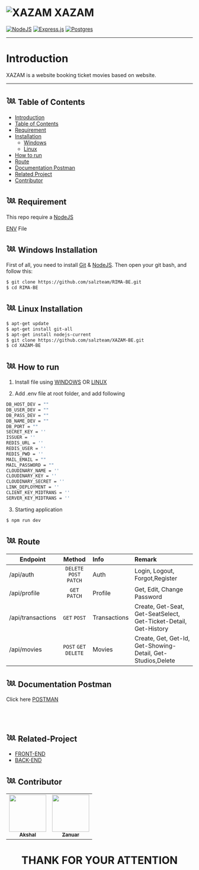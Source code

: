 # ![XAZAM](https://media.discordapp.net/attachments/1047450902841262083/1049295052809179228/XAZAMm.png?width=35&height=30) **XAZAM**

[![NodeJS](https://img.shields.io/badge/node.js-6DA55F?style=for-the-badge&logo=node.js&logoColor=white)](https://nodejs.org/en/)
[![Express.js](https://img.shields.io/badge/express.js-%23404d59.svg?style=for-the-badge&logo=express&logoColor=%2361DAFB)](https://expressjs.com/)
[![Postgres](https://img.shields.io/badge/postgres-%23316192.svg?style=for-the-badge&logo=postgresql&logoColor=white)](https://www.postgresql.org/)
<br>

---

# **Introduction**

XAZAM is a website booking ticket movies based on website.

---

## 𓆙 Table of Contents

- [Introduction](#Introduction)
- [Table of Contents](#𓆙-Table-of-Contents)
- [Requirement](#𓆙-Requirement)
- [Installation](#)
  - [Windows](#𓆙-Windows-Installation)
  - [Linux](#𓆙_Linux_Installation)
- [How to run](#𓆙-How-to-run)
- [Route](#𓆙-Documentation-Postman)
- [Documentation Postman](#𓆙-Documentation-Postman)
- [Related Project](#𓆙-Related-Project)
- [Contributor](#𓆙-Contributors)

## 𓆙 Requirement

This repo require a [NodeJS](https://nodejs.org/)

[ENV](#ENV) File

## 𓆙 Windows Installation

First of all, you need to install [Git](https://git-scm.com/download/win) & [NodeJS](https://nodejs.org/). Then open your git bash, and follow this:<br>

```sh
$ git clone https://github.com/salzteam/RIMA-BE.git
$ cd RIMA-BE
```

## 𓆙 Linux Installation

```sh
$ apt-get update
$ apt-get install git-all
$ apt-get install nodejs-current
$ git clone https://github.com/salzteam/XAZAM-BE.git
$ cd XAZAM-BE
```

## 𓆙 How to run

1. Install file using [WINDOWS](#Windows-Installation) OR [LINUX](Linux-Installation)

2. Add .env file at root folder, and add following

```sh
DB_HOST_DEV = ""
DB_USER_DEV = ""
DB_PASS_DEV = ""
DB_NAME_DEV = ""
DB_PORT = ""
SECRET_KEY = ''
ISSUER = ''
REDIS_URL = ''
REDIS_USER = ''
REDIS_PWD = ''
MAIL_EMAIL = ""
MAIL_PASSWORD = ""
CLOUDINARY_NAME = ''
CLOUDINARY_KEY = ''
CLOUDINARY_SECRET = ''
LINK_DEPLOYMENT = ''
CLIENT_KEY_MIDTRANS = ''
SERVER_KEY_MIDTRANS = ''
```

3. Starting application

```sh
$ npm run dev
```

## 𓆙 Route

| Endpoint                     |      Method      | Info         | Remark                                |
| ---------------------------- | :--------------: | :----------- | :------------------------------------ |
| /api/auth                    | `DELETE` `POST` `PATCH`  | Auth         | Login, Logout, Forgot,Register                       |
| /api/profile                   |      `GET` `PATCH`       | Profile         | Get, Edit, Change Password                        |                |
| /api/transactions            |      `GET` `POST`       | Transactions | Create, Get-Seat, Get-SeatSelect, Get-Ticket-Detail, Get-History |          |
| /api/movies                |   `POST` `GET` `DELETE`   | Movies     | Create, Get, Get-Id, Get-Showing-Detail, Get-Studios,Delete             |

## 𓆙 Documentation Postman

Click here [POSTMAN](https://documenter.getpostman.com/view/23707233/2s8Yt1rp93)

<BR>
<BR>

## 𓆙 Related-Project
- [FRONT-END](https://github.com/Rama-z/Xazam-FE/tree/salz)
- [BACK-END](https://github.com/salzteam/Xazam-BE)

## 𓆙 Contributor
  <table>
    <tr>
      <td >
        <a href="https://github.com/salzteam">
          <img width="100" src="https://media.discordapp.net/attachments/1042328276623966313/1044211472001138799/A5EA7BEF-0326-4ED0-A439-A64A680A774B.jpg?width=250&height=250" alt=""><br/>
          <center><sub><b>Akshal </b></sub></center>
        </a>
        </td>
      <td style="display: flex; gap:1rem">
        <a href="https://github.com/salzteam">
          <img width="100" src="https://avatars.githubusercontent.com/u/105290499?v=4?width=500&height=1000" alt=""><br/>
          <center><sub><b>Zanuar </b></sub></center>
        </a>
        </td>
    </tr>
  </table>
<h1 align="center"> THANK FOR YOUR ATTENTION </h1>
